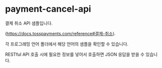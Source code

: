 # payment-cancel-api


결제 취소 API 샘플입니다. 

(https://docs.tosspayments.com/reference#결제-취소). 

각 프로그래밍 언어 폴더에서 해당 언어의 샘플을 확인할 수 있습니다.  

RESTful API 호출 시에 필요한 정보를 넣어서 호출하면 JSON 응답을 받을 수 있습니다.
